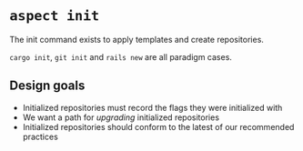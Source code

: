 # `aspect init`

The init command exists to apply templates and create repositories.

`cargo init`, `git init` and `rails new` are all paradigm cases.

## Design goals
- Initialized repositories must record the flags they were initialized with
- We want a path for _upgrading_ initialized repositories
- Initialized repositories should conform to the latest of our recommended practices

